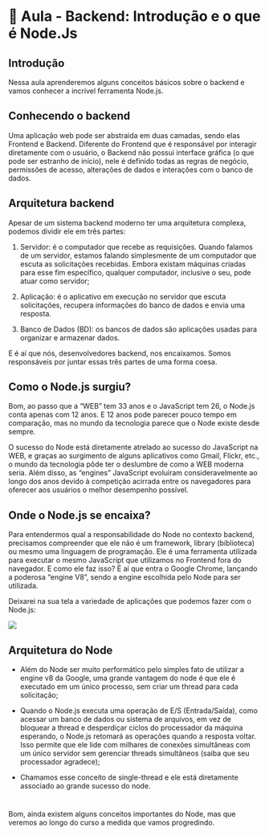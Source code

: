# 📘 Aula - Backend: Introdução e o que é Node.Js

## Introdução

Nessa aula aprenderemos alguns conceitos básicos sobre o backend e vamos conhecer a incrível ferramenta Node.js.

## Conhecendo o backend

Uma aplicação web pode ser abstraida em duas camadas, sendo elas Frontend e Backend. Diferente do Frontend que é responsável por interagir diretamente com o usuário, o Backend não possui interface gráfica (o que pode ser estranho de início), nele é definido todas as regras de negócio, permissões de acesso, alterações de dados e interações com o banco de dados.

## Arquitetura backend

Apesar de um sistema backend moderno ter uma arquitetura complexa, podemos dividir ele em três partes:

1. Servidor: é o computador que recebe as requisições. Quando falamos de um servidor, estamos falando simplesmente de um computador que escuta as solicitações recebidas. Embora existam máquinas criadas para esse fim específico, qualquer computador, inclusive o seu, pode atuar como servidor;

2. Aplicação: é o aplicativo em execução no servidor que escuta solicitações, recupera informações do banco de dados e envia uma resposta.

3. Banco de Dados (BD): os bancos de dados são aplicações usadas para organizar e armazenar dados.

E é aí que nós, desenvolvedores backend, nos encaixamos. Somos responsáveis por juntar essas três partes de uma forma coesa.

## Como o Node.js surgiu?

Bom, ao passo que a “WEB” tem 33 anos e o JavaScript tem 26, o Node.js conta apenas com 12 anos. E 12 anos pode parecer pouco tempo em comparação, mas no mundo da tecnologia parece que o Node existe desde sempre.

O sucesso do Node está diretamente atrelado ao sucesso do JavaScript na WEB, e graças ao surgimento de alguns aplicativos como Gmail, Flickr, etc., o mundo da tecnologia pôde ter o deslumbre de como a WEB moderna seria. Além disso, as “engines” JavaScript evoluíram consideravelmente ao longo dos anos devido à competição acirrada entre os navegadores para oferecer aos usuários o melhor desempenho possível.

## Onde o Node.js se encaixa?

Para entendermos qual a responsabilidade do Node no contexto backend, precisamos compreender que ele não é um framework, library (biblioteca) ou mesmo uma linguagem de programação. Ele é uma ferramenta utilizada para executar o mesmo JavaScript que utilizamos no Frontend fora do navegador. E como ele faz isso? É aí que entra o Google Chrome, lançando a poderosa “engine V8”, sendo a engine escolhida pelo Node para ser utilizada.

Deixarei na sua tela a variedade de aplicações que podemos fazer com o Node.js:

![](https://media.graphassets.com/resize=width:948,height:476/39a4XCx1TbKfD5jBlHXc)

## Arquitetura do Node

- Além do Node ser muito performático pelo simples fato de utilizar a engine v8 da Google, uma grande vantagem do node é que ele é executado em um único processo, sem criar um thread para cada solicitação;

- Quando o Node.js executa uma operação de E/S (Entrada/Saída), como acessar um banco de dados ou sistema de arquivos, em vez de bloquear a thread e desperdiçar ciclos do processador da máquina esperando, o Node.js retomará as operações quando a resposta voltar. Isso permite que ele lide com milhares de conexões simultâneas com um único servidor sem gerenciar threads simultâneos (saiba que seu processador agradece);

- Chamamos esse conceito de single-thread e ele está diretamente associado ao grande sucesso do node.
#
Bom, ainda existem alguns conceitos importantes do Node, mas que veremos ao longo do curso a medida que vamos progredindo.
